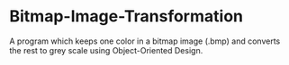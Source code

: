 # Bitmap-Image-Transformation
A program which keeps one color in a bitmap image (.bmp) and converts the rest to grey scale using Object-Oriented Design.

